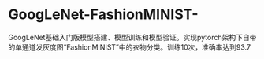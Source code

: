 # GoogLeNet-FashionMINIST-
GoogLeNet基础入门版模型搭建、模型训练和模型验证。实现pytorch架构下自带的单通道发灰度图“FashionMINIST”中的衣物分类。训练10次，准确率达到93.7
